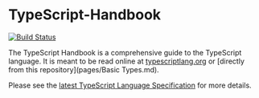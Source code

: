 # TypeScript-Handbook

[![Build Status](https://travis-ci.org/Microsoft/TypeScript-Handbook.svg)](https://travis-ci.org/Microsoft/TypeScript-Handbook)

The TypeScript Handbook is a comprehensive guide to the TypeScript language.
It is meant to be read online at [typescriptlang.org][1] or [directly from this repository](pages/Basic Types.md).

Please see the [latest TypeScript Language Specification](https://github.com/Microsoft/TypeScript/blob/master/doc/spec.md) for more details.

[1]: https://www.typescriptlang.org/docs/handbook/basic-types.html
